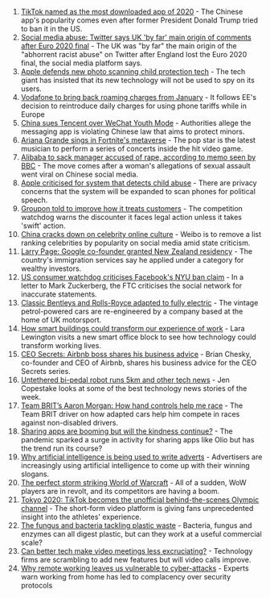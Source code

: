 1. [TikTok named as the most downloaded app of 2020](https://www.bbc.co.uk/news/business-58155103) - The Chinese app's popularity comes even after former President Donald Trump tried to ban it in the US.
2. [Social media abuse: Twitter says UK 'by far' main origin of comments after Euro 2020 final](https://www.bbc.co.uk/sport/football/58159878) - The UK was "by far" the main origin of the "abhorrent racist abuse" on Twitter after England lost the Euro 2020 final, the social media platform says.
3. [Apple defends new photo scanning child protection tech](https://www.bbc.co.uk/news/technology-58145943) - The tech giant has insisted that its new technology will not be used to spy on its users.
4. [Vodafone to bring back roaming charges from January](https://www.bbc.co.uk/news/technology-58146039) - It follows EE's decision to reintroduce daily charges for using phone tariffs while in Europe
5. [China sues Tencent over WeChat Youth Mode](https://www.bbc.co.uk/news/technology-58145808) - Authorities allege the messaging app is violating Chinese law that aims to protect minors.
6. [Ariana Grande sings in Fortnite's metaverse](https://www.bbc.co.uk/news/technology-58146042) - The pop star is the latest musician to perform a series of concerts inside the hit video game.
7. [Alibaba to sack manager accused of rape, according to memo seen by BBC](https://www.bbc.co.uk/news/business-58141606) - The move comes after a woman's allegations of sexual assault went viral on Chinese social media.
8. [Apple criticised for system that detects child abuse](https://www.bbc.co.uk/news/technology-58124495) - There are privacy concerns that the system will be expanded to scan phones for political speech.
9. [Groupon told to improve how it treats customers](https://www.bbc.co.uk/news/business-58145635) - The competition watchdog warns the discounter it faces legal action unless it takes 'swift' action.
10. [China cracks down on celebrity online culture](https://www.bbc.co.uk/news/technology-58117027) - Weibo is to remove a list ranking celebrities by popularity on social media amid state criticism.
11. [Larry Page: Google co-founder granted New Zealand residency](https://www.bbc.co.uk/news/world-asia-58128475) - The country's immigration services say he applied under a category for wealthy investors.
12. [US consumer watchdog criticises Facebook's NYU ban claim](https://www.bbc.co.uk/news/technology-58104609) - In a letter to Mark Zuckerberg, the FTC criticises the social network for inaccurate statements.
13. [Classic Bentleys and Rolls-Royce adapted to fully electric](https://www.bbc.co.uk/news/technology-57901893) - The vintage petrol-powered cars are re-engineered by a company based at the home of UK motorsport.
14. [How smart buildings could transform our experience of work](https://www.bbc.co.uk/news/technology-58014316) - Lara Lewington visits a new smart office block to see how technology could transform working lives.
15. [CEO Secrets: Airbnb boss shares his business advice](https://www.bbc.co.uk/news/business-58025562) - Brian Chesky, co-founder and CEO of Airbnb, shares his business advice for the CEO Secrets series.
16. [Untethered bi-pedal robot runs 5km and other tech news](https://www.bbc.co.uk/news/technology-58014320) - Jen Copestake looks at some of the best technology news stories of the week.
17. [Team BRIT’s Aaron Morgan: How hand controls help me race](https://www.bbc.co.uk/news/technology-57930083) - The Team BRIT driver on how adapted cars help him compete in races against non-disabled drivers.
18. [Sharing apps are booming but will the kindness continue?](https://www.bbc.co.uk/news/business-57981598) - The pandemic sparked a surge in activity for sharing apps like Olio but has the trend run its course?
19. [Why artificial intelligence is being used to write adverts](https://www.bbc.co.uk/news/business-57781557) - Advertisers are increasingly using artificial intelligence to come up with their winning slogans.
20. [The perfect storm striking World of Warcraft](https://www.bbc.co.uk/news/technology-58017429) - All of a sudden, WoW players are in revolt, and its competitors are having a boom.
21. [Tokyo 2020: TikTok becomes the unofficial behind-the-scenes Olympic channel](https://www.bbc.co.uk/news/world-australia-58053519) - The short-form video platform is giving fans unprecedented insight into the athletes' experience.
22. [The fungus and bacteria tackling plastic waste](https://www.bbc.co.uk/news/business-57733178) - Bacteria, fungus and enzymes can all digest plastic, but can they work at a useful commercial scale?
23. [Can better tech make video meetings less excruciating?](https://www.bbc.co.uk/news/business-57720504) - Technology firms are scrambling to add new features but will video calls improve.
24. [Why remote working leaves us vulnerable to cyber-attacks](https://www.bbc.co.uk/news/business-57847652) - Experts warn working from home has led to complacency over security protocols
